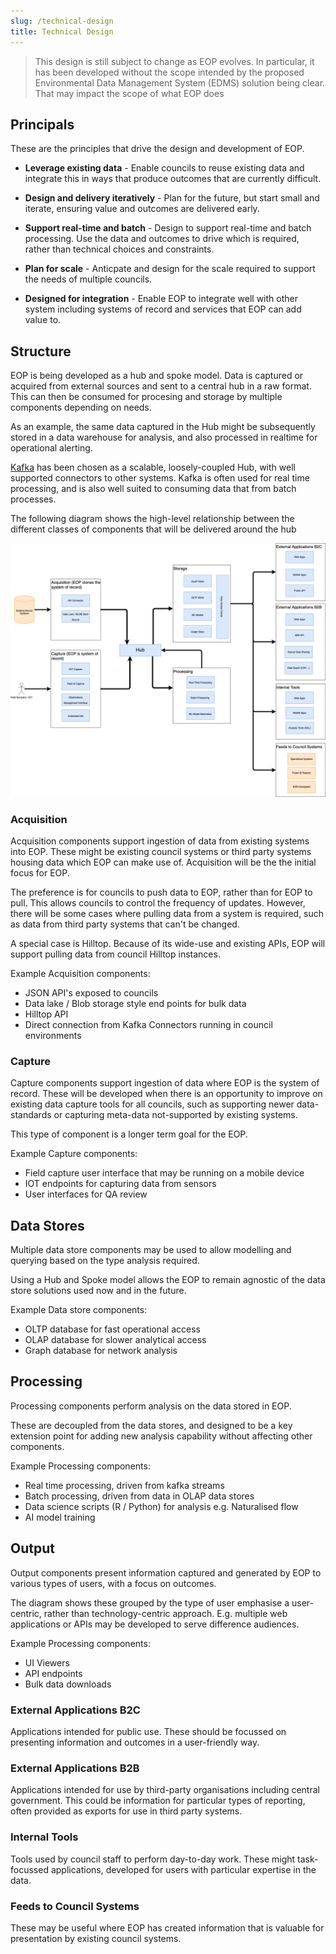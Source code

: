 ```yaml
---
slug: /technical-design
title: Technical Design
---
```


> This design is still subject to change as EOP evolves. In particular, it has
> been developed without the scope intended by the proposed Environmental Data
> Management System (EDMS) solution being clear. That may impact the scope of
> what EOP does

## Principals

These are the principles that drive the design and development of EOP.

- **Leverage existing data** - Enable councils to reuse existing data and
  integrate this in ways that produce outcomes that are currently difficult.

- **Design and delivery iteratively** - Plan for the future, but start small and
  iterate, ensuring value and outcomes are delivered early.

- **Support real-time and batch** - Design to support real-time and batch
  processing. Use the data and outcomes to drive which is required, rather than
  technical choices and constraints.

- **Plan for scale** - Anticpate and design for the scale required to support
  the needs of multiple councils.

- **Designed for integration** - Enable EOP to integrate well with other system
  including systems of record and services that EOP can add value to.

## Structure

EOP is being developed as a hub and spoke model. Data is captured or acquired
from external sources and sent to a central hub in a raw format. This can then
be consumed for procesing and storage by multiple components depending on needs.

As an example, the same data captured in the Hub might be subsequently stored in
a data warehouse for analysis, and also processed in realtime for operational
alerting.

[Kafka](https://kafka.apache.org/) has been chosen as a scalable,
loosely-coupled Hub, with well supported connectors to other systems. Kafka is
often used for real time processing, and is also well suited to consuming data
that from batch processes.

The following diagram shows the high-level relationship between the different
classes of components that will be delivered around the hub

![High Level Overview Diagram](./high-level-overview.png)

### Acquisition

Acquisition components support ingestion of data from existing systems into EOP.
These might be existing council systems or third party systems housing data
which EOP can make use of. Acquisition will be the the initial focus for EOP.

The preference is for councils to push data to EOP, rather than for EOP to pull.
This allows councils to control the frequency of updates. However, there will be
some cases where pulling data from a system is required, such as data from third
party systems that can't be changed.

A special case is Hilltop. Because of its wide-use and existing APIs, EOP will
support pulling data from council Hilltop instances.

Example Acquisition components:

- JSON API's exposed to councils
- Data lake / Blob storage style end points for bulk data
- Hilltop API
- Direct connection from Kafka Connectors running in council environments

### Capture

Capture components support ingestion of data where EOP is the system of record.
These will be developed when there is an opportunity to improve on existing data
capture tools for all councils, such as supporting newer data-standards or
capturing meta-data not-supported by existing systems.

This type of component is a longer term goal for the EOP.

Example Capture components:

- Field capture user interface that may be running on a mobile device
- IOT endpoints for capturing data from sensors
- User interfaces for QA review

## Data Stores

Multiple data store components may be used to allow modelling and querying based
on the type analysis required.

Using a Hub and Spoke model allows the EOP to remain agnostic of the data store
solutions used now and in the future.

Example Data store components:

- OLTP database for fast operational access
- OLAP database for slower analytical access
- Graph database for network analysis

## Processing

Processing components perform analysis on the data stored in EOP.

These are decoupled from the data stores, and designed to be a key extension
point for adding new analysis capability without affecting other components.

Example Processing components:

- Real time processing, driven from kafka streams
- Batch processing, driven from data in OLAP data stores
- Data science scripts (R / Python) for analysis e.g. Naturalised flow
- AI model training

## Output

Output components present information captured and generated by EOP to various
types of users, with a focus on outcomes.

The diagram shows these grouped by the type of user emphasise a user-centric,
rather than technology-centric approach. E.g. multiple web applications or APIs
may be developed to serve difference audiences.

Example Processing components:

- UI Viewers
- API endpoints
- Bulk data downloads

### External Applications B2C

Applications intended for public use. These should be focussed on presenting
information and outcomes in a user-friendly way.

### External Applications B2B

Applications intended for use by third-party organisations including central
government. This could be information for particular types of reporting, often
provided as exports for use in third party systems.

### Internal Tools

Tools used by council staff to perform day-to-day work. These might
task-focussed applications, developed for users with particular expertise in the
data.

### Feeds to Council Systems

These may be useful where EOP has created information that is valuable for
presentation by existing council systems.
